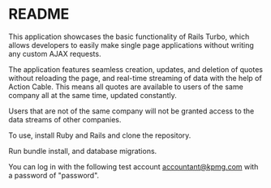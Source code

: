 # README

This application showcases the basic functionality of Rails Turbo, which allows developers to easily make single page applications without writing any custom AJAX requests.

The application features seamless creation, updates, and deletion of quotes without reloading the page, and real-time streaming of data with the help of Action Cable. This means all quotes are available to users of the same company all at the same time, updated constantly.

Users that are not of the same company will not be granted access to the data streams of other companies.

To use, install Ruby and Rails and clone the repository.

Run bundle install, and database migrations.

You can log in with the following test account accountant@kpmg.com with a password of "password".

